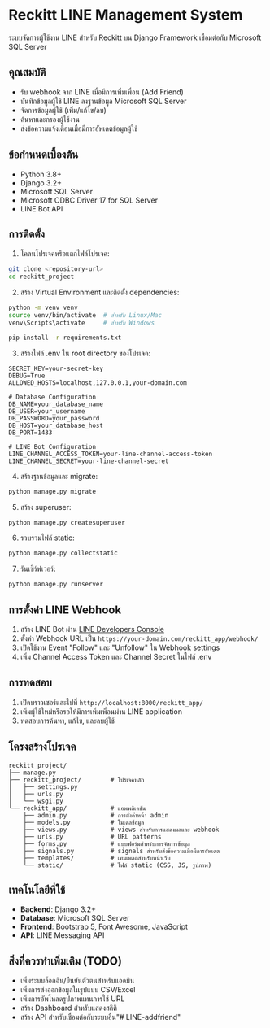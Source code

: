 # Reckitt LINE Management System

ระบบจัดการผู้ใช้งาน LINE สำหรับ Reckitt บน Django Framework เชื่อมต่อกับ Microsoft SQL Server

## คุณสมบัติ

- รับ webhook จาก LINE เมื่อมีการเพิ่มเพื่อน (Add Friend)
- บันทึกข้อมูลผู้ใช้ LINE ลงฐานข้อมูล Microsoft SQL Server
- จัดการข้อมูลผู้ใช้ (เพิ่ม/แก้ไข/ลบ)
- ค้นหาและกรองผู้ใช้งาน
- ส่งข้อความแจ้งเตือนเมื่อมีการอัพเดตข้อมูลผู้ใช้

## ข้อกำหนดเบื้องต้น

- Python 3.8+
- Django 3.2+
- Microsoft SQL Server
- Microsoft ODBC Driver 17 for SQL Server
- LINE Bot API

## การติดตั้ง

1. โคลนโปรเจคหรือแตกไฟล์โปรเจค:

```bash
git clone <repository-url>
cd reckitt_project
```

2. สร้าง Virtual Environment และติดตั้ง dependencies:

```bash
python -m venv venv
source venv/bin/activate  # สำหรับ Linux/Mac
venv\Scripts\activate     # สำหรับ Windows

pip install -r requirements.txt
```

3. สร้างไฟล์ .env ใน root directory ของโปรเจค:

```
SECRET_KEY=your-secret-key
DEBUG=True
ALLOWED_HOSTS=localhost,127.0.0.1,your-domain.com

# Database Configuration
DB_NAME=your_database_name
DB_USER=your_username
DB_PASSWORD=your_password
DB_HOST=your_database_host
DB_PORT=1433

# LINE Bot Configuration
LINE_CHANNEL_ACCESS_TOKEN=your-line-channel-access-token
LINE_CHANNEL_SECRET=your-line-channel-secret
```

4. สร้างฐานข้อมูลและ migrate:

```bash
python manage.py migrate
```

5. สร้าง superuser:

```bash
python manage.py createsuperuser
```

6. รวบรวมไฟล์ static:

```bash
python manage.py collectstatic
```

7. รันเซิร์ฟเวอร์:

```bash
python manage.py runserver
```

## การตั้งค่า LINE Webhook

1. สร้าง LINE Bot ผ่าน [LINE Developers Console](https://developers.line.biz/)
2. ตั้งค่า Webhook URL เป็น `https://your-domain.com/reckitt_app/webhook/`
3. เปิดใช้งาน Event "Follow" และ "Unfollow" ใน Webhook settings
4. เพิ่ม Channel Access Token และ Channel Secret ในไฟล์ .env

## การทดสอบ

1. เปิดบราวเซอร์และไปที่ `http://localhost:8000/reckitt_app/`
2. เพิ่มผู้ใช้ใหม่หรือรอให้มีการเพิ่มเพื่อนผ่าน LINE application
3. ทดสอบการค้นหา, แก้ไข, และลบผู้ใช้

## โครงสร้างโปรเจค

```
reckitt_project/
├── manage.py
├── reckitt_project/        # โปรเจคหลัก
│   ├── settings.py
│   ├── urls.py
│   └── wsgi.py
└── reckitt_app/            # แอพพลิเคชัน
    ├── admin.py            # การตั้งค่าหน้า admin
    ├── models.py           # โมเดลข้อมูล
    ├── views.py            # views สำหรับการแสดงผลและ webhook
    ├── urls.py             # URL patterns
    ├── forms.py            # แบบฟอร์มสำหรับการจัดการข้อมูล
    ├── signals.py          # signals สำหรับส่งข้อความเมื่อมีการอัพเดต
    ├── templates/          # เทมเพลตสำหรับหน้าเว็บ
    └── static/             # ไฟล์ static (CSS, JS, รูปภาพ)
```

## เทคโนโลยีที่ใช้

- **Backend**: Django 3.2+
- **Database**: Microsoft SQL Server
- **Frontend**: Bootstrap 5, Font Awesome, JavaScript
- **API**: LINE Messaging API

## สิ่งที่ควรทำเพิ่มเติม (TODO)

- เพิ่มระบบล็อกอิน/ยืนยันตัวตนสำหรับแอดมิน
- เพิ่มการส่งออกข้อมูลในรูปแบบ CSV/Excel
- เพิ่มการอัพโหลดรูปภาพแทนการใช้ URL
- สร้าง Dashboard สำหรับแสดงสถิติ
- สร้าง API สำหรับเชื่อมต่อกับระบบอื่น"# LINE-addfriend" 
